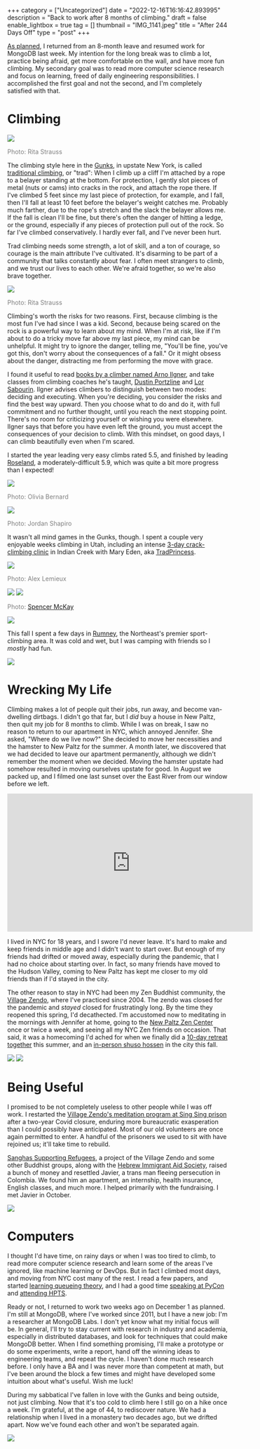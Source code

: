 +++
category = ["Uncategorized"]
date = "2022-12-16T16:16:42.893995"
description = "Back to work after 8 months of climbing."
draft = false
enable_lightbox = true
tag = []
thumbnail = "IMG_1141.jpeg"
title = "After 244 Days Off"
type = "post"
+++

[As planned](/244-days-off/), I returned from an 8-month leave and resumed work for MongoDB last week. My intention for the long break was to climb a lot, practice being afraid, get more comfortable on the wall, and have more fun climbing. My secondary goal was to read more computer science research and focus on learning, freed of daily engineering responsibilities. I accomplished the first goal and not the second, and I'm completely satisfied with that.

# Climbing

![](IMG_5620.jpeg)

<span style="color: gray">Photo: Rita Strauss</span>

The climbing style here in the [Gunks](https://www.mountainproject.com/area/105798167/the-gunks), in upstate New York, is called [traditional climbing](https://www.climbing.com/skills/beginners-guide-trad-climbing/), or "trad": When I climb up a cliff I'm attached by a rope to a belayer standing at the bottom. For protection, I gently slot pieces of metal (nuts or cams) into cracks in the rock, and attach the rope there. If I've climbed 5 feet since my last piece of protection, for example, and I fall, then I'll fall at least 10 feet before the belayer's weight catches me. Probably much farther, due to the rope's stretch and the slack the belayer allows me. If the fall is clean I'll be fine, but there's often the danger of hitting a ledge, or the ground, especially if any pieces of protection pull out of the rock. So far I've climbed conservatively. I hardly ever fall, and I've never been hurt.

Trad climbing needs some strength, a lot of skill, and a ton of courage, so courage is the main attribute I've cultivated. It's disarming to be part of a community that talks constantly about fear. I often meet strangers to climb, and we trust our lives to each other. We're afraid together, so we're also brave together.

![](IMG_5624.jpeg)

<span style="color: gray">Photo: Rita Strauss</span>

Climbing's worth the risks for two reasons. First, because climbing is the most fun I've had since I was a kid. Second, because being scared on the rock is a powerful way to learn about my mind. When I'm at risk, like if I'm about to do a tricky move far above my last piece, my mind can be unhelpful. It might try to ignore the danger, telling me, "You'll be fine, you've got this, don't worry about the consequences of a fall." Or it might obsess about the danger, distracting me from performing the move with grace.

I found it useful to read [books by a climber named Arno Ilgner](https://warriorsway.com/), and take classes from climbing coaches he's taught, [Dustin Portzline](https://www.advancedrockcraft.com/) and [Lor Sabourin](https://www.youtube.com/watch?v=ahuiQT4xMdw). Ilgner advises climbers to distinguish between two modes: deciding and executing. When you're deciding, you consider the risks and find the best way upward. Then you choose what to do and do it, with full commitment and no further thought, until you reach the next stopping point. There's no room for criticizing yourself or wishing you were elsewhere. Ilgner says that before you have even left the ground, you must accept the consequences of your decision to climb. With this mindset, on good days, I can climb beautifully even when I'm scared.

I started the year leading very easy climbs rated 5.5, and finished by leading [Roseland](https://www.mountainproject.com/route/105821465/roseland), a moderately-difficult 5.9, which was quite a bit more progress than I expected!

![](IMG_1691.jpeg)

<span style="color: gray">Photo: Olivia Bernard</span>

![](IMG_1965.jpeg)

<span style="color: gray">Photo: Jordan Shapiro</span>

It wasn't all mind games in the Gunks, though. I spent a couple very enjoyable weeks climbing in Utah, including an intense [3-day crack-climbing clinic](https://redriveradventures.com/indian-creek-crack-clinic/) in Indian Creek with Mary Eden, aka [TradPrincess](https://www.instagram.com/tradprincess/).

![](IMG_1002.jpeg)

<span style="color: gray">Photo: Alex Lemieux</span>

![](IMG_1036.jpeg)
![](ajdavis_20220514_190.jpg)

<span style="color: gray">Photo: [Spencer McKay](https://www.instagram.com/spencermcky/)</span>

![](IMG_1141.jpeg)

This fall I spent a few days in [Rumney](https://www.mountainproject.com/area/105867829/rumney), the Northeast's premier sport-climbing area. It was cold and wet, but I was camping with friends so I *mostly* had fun.

![](IMG_1751.jpeg)

# Wrecking My Life

Climbing makes a lot of people quit their jobs, run away, and become van-dwelling dirtbags. I didn't go that far, but I *did* buy a house in New Paltz, then quit my job for 8 months to climb. While I was on break, I saw no reason to return to our apartment in NYC, which annoyed Jennifer. She asked, "Where do we live now?" She decided to move her necessities and the hamster to New Paltz for the summer. A month later, we discovered that we had decided to leave our apartment permanently, although we didn't remember the moment when we decided. Moving the hamster upstate had somehow resulted in moving ourselves upstate for good. In August we packed up, and I filmed one last sunset over the East River from our window before we left.  

<iframe width="560" height="315" src="https://www.youtube.com/embed/wSe_c_NSlT4" title="YouTube video player" frameborder="0" allow="accelerometer; autoplay; clipboard-write; encrypted-media; gyroscope; picture-in-picture" allowfullscreen></iframe>

I lived in NYC for 18 years, and I swore I'd never leave. It's hard to make and keep friends in middle age and I didn't want to start over. But enough of my friends had drifted or moved away, especially during the pandemic, that I had no choice about starting over. In fact, so many friends have moved to the Hudson Valley, coming to New Paltz has kept me closer to my old friends than if I'd stayed in the city.

The other reason to stay in NYC had been my Zen Buddhist community, the [Village Zendo](https://villagezendo.org/), where I've practiced since 2004. The zendo was closed for the pandemic and *stayed* closed for frustratingly long. By the time they reopened this spring, I'd decathected. I'm accustomed now to meditating in the mornings with Jennifer at home, going to the [New Paltz Zen Center](https://npzc.org) once or twice a week, and seeing all my NYC Zen friends on occasion. That said, it was a homecoming I'd ached for when we finally did a [10-day retreat together](/summer-ango-2022/) this summer, and an [in-person shuso hossen](/shuso-hossen-fall-2022/) in the city this fall.

![](ajdavis_20220803_5871.jpg)
![](ajdavis_20221030_6326.jpg)

# Being Useful

I promised to be not completely useless to other people while I was off work. I restarted the [Village Zendo's meditation program at Sing Sing prison](/zen-at-sing-sing/) after a two-year Covid closure, enduring more bureaucratic exasperation than I could possibly have anticipated. Most of our old volunteers are once again permitted to enter. A handful of the prisoners we used to sit with have rejoined us; it'll take time to rebuild.

[Sanghas Supporting Refugees](https://villagezendo.org/sanghas-supporting-refugees/), a project of the Village Zendo and some other Buddhist groups, along with the [Hebrew Immigrant Aid Society](https://hias.org/), raised a bunch of money and resettled Javier, a trans man fleeing persecution in Colombia. We found him an apartment, an internship, health insurance, English classes, and much more. I helped primarily with the fundraising. I met Javier in October.

![](ajdavis_20221030_6370.jpg)

# Computers

I thought I'd have time, on rainy days or when I was too tired to climb, to read more computer science research and learn some of the areas I've ignored, like machine learning or DevOps. But in fact I climbed most days, and moving from NYC cost many of the rest. I read a few papers, and started [learning queueing theory](https://www.cs.cmu.edu/~harchol/PerformanceModeling/book.html), and I had a good time [speaking at PyCon](/why-should-async-get-all-the-love/) and [attending HPTS](/2022-hpts-notes/). 

Ready or not, I returned to work two weeks ago on December 1 as planned. I'm still at MongoDB, where I've worked since 2011, but I have a new job: I'm a researcher at MongoDB Labs. I don't yet know what my initial focus will be. In general, I'll try to stay current with research in industry and academia, especially in distributed databases, and look for techniques that could make MongoDB better. When I find something promising, I'll make a prototype or do some experiments, write a report, hand off the winning ideas to engineering teams, and repeat the cycle. I haven't done much research before. I only have a BA and I was never more than competent at math, but I've been around the block a few times and might have developed some intuition about what's useful. Wish me luck! 

During my sabbatical I've fallen in love with the Gunks and being outside, not just climbing. Now that it's too cold to climb here I still go on a hike once a week. I'm grateful, at the age of 44, to rediscover nature. We had a relationship when I lived in a monastery two decades ago, but we drifted apart. Now we've found each other and won't be separated again. 

![](ajdavis_20221215_2020.jpg)
